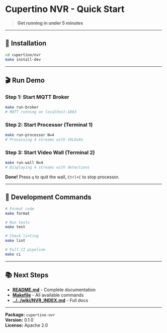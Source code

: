 # Cupertino NVR - Quick Start

> **Get running in under 5 minutes**

---

## 🚀 Installation

```bash
cd cupertino/nvr
make install-dev
```

---

## 🎬 Run Demo

### Step 1: Start MQTT Broker

```bash
make run-broker
# MQTT running on localhost:1883
```

### Step 2: Start Processor (Terminal 1)

```bash
make run-processor N=4
# Processing 4 streams with YOLOv8x
```

### Step 3: Start Video Wall (Terminal 2)

```bash
make run-wall N=4
# Displaying 4 streams with detections
```

**Done!** Press `q` to quit the wall, `Ctrl+C` to stop processor.

---

## 📝 Development Commands

```bash
# Format code
make format

# Run tests
make test

# Check linting
make lint

# Full CI pipeline
make ci
```

---

## 📚 Next Steps

- **[README.md](./README.md)** - Complete documentation
- **[Makefile](./Makefile)** - All available commands
- **[../../wiki/NVR_INDEX.md](../../wiki/NVR_INDEX.md)** - Full docs

---

**Package:** `cupertino-nvr`  
**Version:** 0.1.0  
**License:** Apache 2.0

